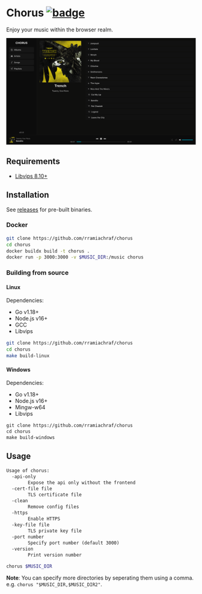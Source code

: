 # Chorus [![badge](https://github.com/rramiachraf/chorus/actions/workflows/main.yml/badge.svg)](https://github.com/rramiachraf/chorus/actions/workflows/main.yml)
Enjoy your music within the browser realm.

![Screenshot](https://raw.githubusercontent.com/rramiachraf/chorus/main/screenshot.png)

## Requirements
- [Libvips 8.10+](https://github.com/libvips/libvips)

## Installation
See [releases](https://github.com/rramiachraf/chorus/releases) for pre-built binaries.

### Docker
```bash
git clone https://github.com/rramiachraf/chorus
cd chorus
docker buildx build -t chorus .
docker run -p 3000:3000 -v $MUSIC_DIR:/music chorus
```

### Building from source
#### Linux
Dependencies:

- Go v1.18+
- Node.js v16+
- GCC
- Libvips
 
```bash
git clone https://github.com/rramiachraf/chorus
cd chorus
make build-linux
```

#### Windows
Dependencies:

- Go v1.18+
- Node.js v16+
- Mingw-w64
- Libvips
 
```
git clone https://github.com/rramiachraf/chorus
cd chorus
make build-windows
```

## Usage
```
Usage of chorus:
  -api-only
    	Expose the api only without the frontend
  -cert-file file
    	TLS certificate file
  -clean
    	Remove config files
  -https
    	Enable HTTPS
  -key-file file
    	TLS private key file
  -port number
    	Specify port number (default 3000)
  -version
    	Print version number
```
```bash
chorus $MUSIC_DIR
```
**Note**: You can specify more directories by seperating them using a comma.
e.g. `chorus "$MUSIC_DIR,$MUSIC_DIR2"`.
